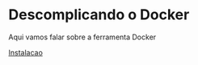 # Descomplicando o Docker

Aqui vamos falar sobre a ferramenta Docker

[Instalacao](comandos-instalacao/instalacao.md) 
